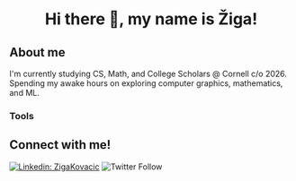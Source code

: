 <h1 align="center">
  Hi there 👋, my name is Žiga!
</h1>



## About me
I'm currently studying CS, Math, and College Scholars @ Cornell c/o 2026. Spending my awake hours on exploring computer graphics, mathematics, and ML.


### Tools



## Connect with me!
[![Linkedin: ZigaKovacic](https://img.shields.io/badge/-Connect!-blue?style=flat-square&logo=Linkedin&logoColor=white&link=https://https://www.linkedin.com/in/zigakovacic/)](https://www.linkedin.com/in/zigakovacic/) 
![Twitter Follow](https://img.shields.io/twitter/follow/zzigakovacic?style=social)


